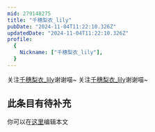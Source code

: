```yaml
---
mid: 279148275
title: "千穗梨衣_lily"
pubDate: "2024-11-04T11:22:10.326Z"
updatedDate: "2024-11-04T11:22:10.326Z"
profile:
  {
    Nickname: ["千穗梨衣_lily"],
  }
---
```


关注[千穗梨衣_lily](https://space.bilibili.com/279148275)谢谢喵~ 关注[千穗梨衣_lily](https://space.bilibili.com/279148275)谢谢喵~

## 此条目有待补充
你可以在[这里](https://github.com/Yuhanawa/VTuber.ICU-Content/edit/master/v/千穗梨衣_lily/index.md)编辑本文
